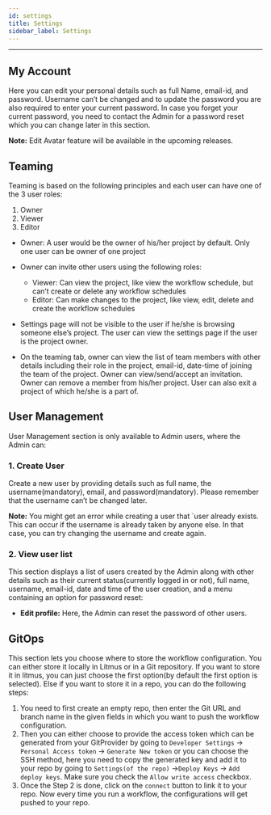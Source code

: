 ```yaml
---
id: settings
title: Settings
sidebar_label: Settings
---
```


---

## My Account

Here you can edit your personal details such as full Name, email-id, and password. Username can’t be changed and to update the password you are also required to enter your current password. In case you forget your current password, you need to contact the Admin for a password reset which you can change later in this section.

**Note:** Edit Avatar feature will be available in the upcoming releases.

## Teaming

Teaming is based on the following principles and each user can have one of the 3 user roles:
1. Owner
2. Viewer
3. Editor
- Owner: A user would be the owner of his/her project by default. Only one user can be owner of one project

- Owner can invite other users using the following roles:
    - Viewer: Can view the project, like view the workflow schedule, but can’t create or delete any workflow   schedules
    - Editor: Can make changes to the project, like view, edit, delete and create the workflow schedules

- Settings page will not be visible to the user if he/she is browsing someone else’s project. The user can view the settings page if the user is the project owner.
 
- On the teaming tab, owner can view the list of team members with other details including their role in the project, email-id, date-time of joining the team of the project. Owner can view/send/accept an invitation. Owner can remove a member from his/her project. User can also exit a project of which he/she is a part of.

## User Management

User Management section is only available to Admin users, where the Admin can:

### 1. Create User

Create a new user by providing details such as full name, the username(mandatory), email, and password(mandatory). Please remember that the username can’t be changed later.

**Note:** You might get an error while creating a user that `user already exists. This can occur if the username is already taken by anyone else. In that case, you can try changing the username and create again.

### 2. View user list

This section displays a list of users created by the Admin along with other details such as their current status(currently logged in or not), full name, username, email-id, date and time of the user creation, and a menu containing an option for password reset:

- **Edit profile:** Here, the Admin can reset the password of other users.

## GitOps

This section lets you choose where to store the workflow configuration. You can either store it locally in Litmus or in a Git repository. If you want to store it in litmus, you can just choose the first option(by default the first option is selected). Else if you want to store it in a repo, you can do the following steps:

1. You need to first create an empty repo, then enter the Git URL and branch name in the given fields in which you want to push the workflow configuration.
2. Then you can either choose to provide the access token which can be generated from your GitProvider by going to `Developer Settings` &rightarrow; `Personal Access token` &rightarrow; `Generate New token` or you can choose the SSH method, here you need to copy the generated key and add it to your repo by going to `Settings(of the repo)` &rightarrow;`Deploy Keys` &rightarrow; `Add deploy keys`. Make sure you check the `Allow write access` checkbox.
3. Once the Step 2 is done, click on the `connect` button to link it to your repo. Now every time you run a workflow, the configurations will get pushed to your repo.
